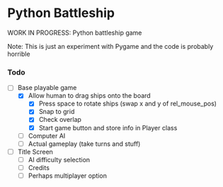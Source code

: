 # Python Battleship

WORK IN PROGRESS: Python battleship game

Note: This is just an experiment with Pygame and the code is probably horrible

### Todo
- [ ] Base playable game
    - [x] Allow human to drag ships onto the board
        - [x] Press space to rotate ships (swap x and y of rel_mouse_pos)
        - [x] Snap to grid
        - [x] Check overlap
        - [x] Start game button and store info in Player class
    - [ ] Computer AI
    - [ ] Actual gameplay (take turns and stuff)
- [ ] Title Screen
    - [ ] AI difficulty selection
    - [ ] Credits
    - [ ] Perhaps multiplayer option
